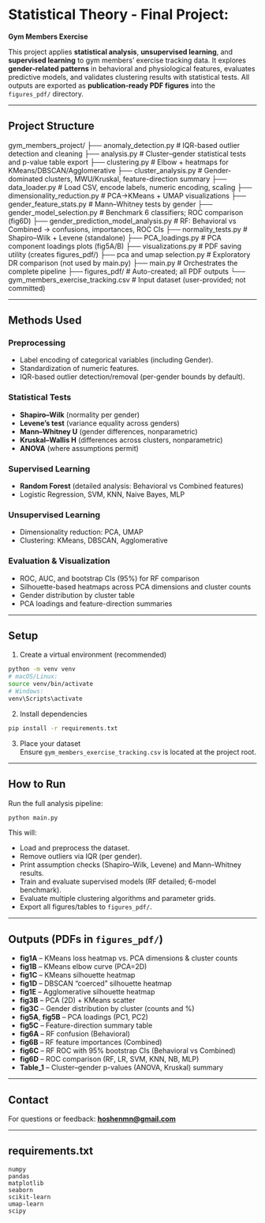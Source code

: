 # Statistical Theory - Final Project:  
**Gym Members Exercise**

This project applies **statistical analysis**, **unsupervised learning**, and **supervised learning** to gym members’ exercise tracking data. It explores **gender-related patterns** in behavioral and physiological features, evaluates predictive models, and validates clustering results with statistical tests. All outputs are exported as **publication-ready PDF figures** into the `figures_pdf/` directory.

---

## Project Structure
gym_members_project/
├── anomaly_detection.py # IQR-based outlier detection and cleaning
├── analysis.py # Cluster–gender statistical tests and p-value table export
├── clustering.py # Elbow + heatmaps for KMeans/DBSCAN/Agglomerative
├── cluster_analysis.py # Gender-dominated clusters, MWU/Kruskal, feature-direction summary
├── data_loader.py # Load CSV, encode labels, numeric encoding, scaling
├── dimensionality_reduction.py # PCA→KMeans + UMAP visualizations
├── gender_feature_stats.py # Mann–Whitney tests by gender
├── gender_model_selection.py # Benchmark 6 classifiers; ROC comparison (fig6D)
├── gender_prediction_model_analysis.py # RF: Behavioral vs Combined → confusions, importances, ROC CIs
├── normality_tests.py # Shapiro–Wilk + Levene (standalone)
├── PCA_loadings.py # PCA component loadings plots (fig5A/B)
├── visualizations.py # PDF saving utility (creates figures_pdf/)
├── pca and umap selection.py # Exploratory DR comparison (not used by main.py)
├── main.py # Orchestrates the complete pipeline
├── figures_pdf/ # Auto-created; all PDF outputs
└── gym_members_exercise_tracking.csv # Input dataset (user-provided; not committed)

---

## Methods Used

### Preprocessing
- Label encoding of categorical variables (including Gender).
- Standardization of numeric features.
- IQR-based outlier detection/removal (per-gender bounds by default).

### Statistical Tests
- **Shapiro–Wilk** (normality per gender)
- **Levene’s test** (variance equality across genders)
- **Mann–Whitney U** (gender differences, nonparametric)
- **Kruskal–Wallis H** (differences across clusters, nonparametric)
- **ANOVA** (where assumptions permit)

### Supervised Learning
- **Random Forest** (detailed analysis: Behavioral vs Combined features)
- Logistic Regression, SVM, KNN, Naive Bayes, MLP

### Unsupervised Learning
- Dimensionality reduction: PCA, UMAP
- Clustering: KMeans, DBSCAN, Agglomerative

### Evaluation & Visualization
- ROC, AUC, and bootstrap CIs (95%) for RF comparison
- Silhouette-based heatmaps across PCA dimensions and cluster counts
- Gender distribution by cluster table
- PCA loadings and feature-direction summaries

---

## Setup

1) Create a virtual environment (recommended)  
```bash
python -m venv venv
# macOS/Linux:
source venv/bin/activate
# Windows:
venv\Scripts\activate
```

2) Install dependencies  
```bash
pip install -r requirements.txt
```

3) Place your dataset  
Ensure `gym_members_exercise_tracking.csv` is located at the project root.


---

## How to Run

Run the full analysis pipeline:
```bash
python main.py
```

This will:
- Load and preprocess the dataset.
- Remove outliers via IQR (per gender).
- Print assumption checks (Shapiro–Wilk, Levene) and Mann–Whitney results.
- Train and evaluate supervised models (RF detailed; 6-model benchmark).
- Evaluate multiple clustering algorithms and parameter grids.
- Export all figures/tables to `figures_pdf/`.

---

## Outputs (PDFs in `figures_pdf/`)

- **fig1A** – KMeans loss heatmap vs. PCA dimensions & cluster counts  
- **fig1B** – KMeans elbow curve (PCA=2D)  
- **fig1C** – KMeans silhouette heatmap  
- **fig1D** – DBSCAN “coerced” silhouette heatmap  
- **fig1E** – Agglomerative silhouette heatmap  
- **fig3B** – PCA (2D) + KMeans scatter  
- **fig3C** – Gender distribution by cluster (counts and %)  
- **fig5A**, **fig5B** – PCA loadings (PC1, PC2)  
- **fig5C** – Feature-direction summary table  
- **fig6A** – RF confusion (Behavioral)  
- **fig6B** – RF feature importances (Combined)  
- **fig6C** – RF ROC with 95% bootstrap CIs (Behavioral vs Combined)  
- **fig6D** – ROC comparison (RF, LR, SVM, KNN, NB, MLP)  
- **Table_1** – Cluster–gender p-values (ANOVA, Kruskal) summary

---

## Contact

For questions or feedback: **hoshenmn@gmail.com**

---

## requirements.txt
```
numpy
pandas
matplotlib
seaborn
scikit-learn
umap-learn
scipy
```

